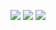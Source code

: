 [![](https://raw.githubusercontent.com/ch1ak1STR/ch1ak1STR/master/profile-summary-card-output/Casper/0-profile-details.svg)](https://github.com/vn7n24fzkq/github-profile-summary-cards)
[![](https://raw.githubusercontent.com/ch1ak1STR/ch1ak1STR/master/profile-summary-card-output/Casper/1-repos-per-language.svg)](https://github.com/vn7n24fzkq/github-profile-summary-cards)
[![](https://raw.githubusercontent.com/ch1ak1STR/ch1ak1STR/master/profile-summary-card-output/Casper/2-most-commit-language.svg)](https://github.com/vn7n24fzkq/github-profile-summary-cards)
